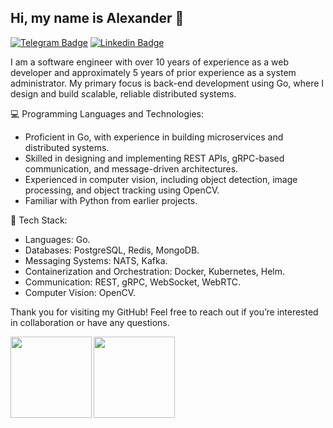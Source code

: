 ## Hi, my name is Alexander 👋 


[![Telegram Badge](https://img.shields.io/badge/Telegram-2CA5E0?style=flat-square&logo=telegram&logoColor=white)](https://t.me/bopoh24)
[![Linkedin Badge](https://img.shields.io/badge/-LinkedIn-blue?style=flat-square&logo=Linkedin&logoColor=white&link=https://www.linkedin.com/in/bopoh24/)](https://www.linkedin.com/in/bopoh24/)


I am a software engineer with over 10 years of experience as a web developer and approximately 5 years of prior experience as a system administrator. My primary focus is back-end development using Go, where I design and build scalable, reliable distributed systems.

💻 Programming Languages and Technologies:
- Proficient in Go, with experience in building microservices and distributed systems.
- Skilled in designing and implementing REST APIs, gRPC-based communication, and message-driven architectures.
- Experienced in computer vision, including object detection, image processing, and object tracking using OpenCV.
- Familiar with Python from earlier projects.

🔧 Tech Stack:
- Languages: Go.
- Databases: PostgreSQL, Redis, MongoDB.
- Messaging Systems: NATS, Kafka.
- Containerization and Orchestration: Docker, Kubernetes, Helm.
- Communication: REST, gRPC, WebSocket, WebRTC.
- Computer Vision: OpenCV.

Thank you for visiting my GitHub! Feel free to reach out if you’re interested in collaboration or have any questions.




<a href="https://github-readme-stats.vercel.app/api/top-langs/?username=bopoh24&layout=compact">
  <img align="left" height="130" src="https://github-readme-stats.vercel.app/api?username=bopoh24&hide=contribs&theme=nord&show_icons=true" />
  <img align="left" height="130" src="https://github-readme-stats.vercel.app/api/top-langs/?username=bopoh24&layout=compact&theme=nord" />
</a>
</div>



